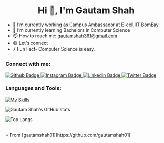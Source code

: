  <h1 align="center">Hi 👋, I'm Gautam Shah</h1>

- 🔭 I’m currently working as Campus Ambassador at E-cell,IIT BomBay
- 🌱 I’m currently learning Bachelors in Computer Science 
- 📫 How to reach me: gautamshah361@gmail.com
- 😄 Let's connect
- ⚡ Fun Fact- Computer Science is easy.
  
### Connect with me:
<div id="badges">
  <a href="https://github.com/gautamshah01">
    <img src="https://img.shields.io/badge/Github-white?style=for-the-badge&logo=Github&logoColor=black" alt="Github Badge"/>
  </a>
   <a href="https://www.instagram.com/gautam_shah05">
    <img src="https://img.shields.io/badge/Instagram-purple?style=for-the-badge&logo=instagram&logoColor=white" alt="Instagram Badge"/>
  </a>
   <a href="https://linkedin.com/gautam_shah05">
    <img src="https://img.shields.io/badge/LinkedIn-0077B5?style=for-the-badge&logo=linkedin&logoColor=white" alt="Linkedin Badge"/>
  </a>
   <a href="https://twitter.com/GautamShah05">
    <img src="https://img.shields.io/badge/Twitter-blue?style=for-the-badge&logo=twitter&logoColor=white" alt="Twitter Badge"/>
  </a>
</div>

### Languages and Tools:
[![My Skills](https://skillicons.dev/icons?i=python,vscode,java,github,git,cpp,html,css,mysql,php&perline=5)](https://skillicons.dev)

![Gautam Shah's GitHub stats](https://github-readme-stats.vercel.app/api?username=gautamshah01&show_icons=true&theme=dark)

![Top Langs](https://github-readme-stats.vercel.app/api/top-langs/?username=gautamshah01&theme=dark)


<br>
⭐️ From [gautamshah01](https://github.com/gautamshah01)
